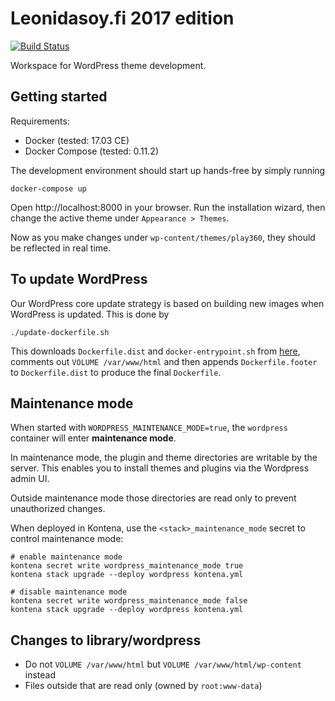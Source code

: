 # Leonidasoy.fi 2017 edition

[![Build Status](https://drone.plat2.leonidasoy.fi/api/badges/leonidas/leonidas-2017/status.svg)](https://drone.plat2.leonidasoy.fi/leonidas/leonidas-2017)

Workspace for WordPress theme development.

## Getting started

Requirements:

* Docker (tested: 17.03 CE)
* Docker Compose (tested: 0.11.2)

The development environment should start up hands-free by simply running

    docker-compose up

Open http://localhost:8000 in your browser. Run the installation wizard, then change the active theme under `Appearance > Themes`.

Now as you make changes under `wp-content/themes/play360`, they should be reflected in real time.

## To update WordPress

Our WordPress core update strategy is based on building new images when WordPress is updated. This is done by

    ./update-dockerfile.sh

This downloads `Dockerfile.dist` and `docker-entrypoint.sh` from [here](https://github.com/docker-library/wordpress/tree/master/php5.6/apache), comments out `VOLUME /var/www/html` and then appends `Dockerfile.footer` to `Dockerfile.dist` to produce the final `Dockerfile`.

## Maintenance mode

When started with `WORDPRESS_MAINTENANCE_MODE=true`, the `wordpress` container will enter **maintenance mode**.

In maintenance mode, the plugin and theme directories are writable by the server. This enables you to install themes and plugins via the Wordpress admin UI.

Outside maintenance mode those directories are read only to prevent unauthorized changes.

When deployed in Kontena, use the `<stack>_maintenance_mode` secret to control maintenance mode:

    # enable maintenance mode
    kontena secret write wordpress_maintenance_mode true
    kontena stack upgrade --deploy wordpress kontena.yml

    # disable maintenance mode
    kontena secret write wordpress_maintenance_mode false
    kontena stack upgrade --deploy wordpress kontena.yml

## Changes to library/wordpress

* Do not `VOLUME /var/www/html` but `VOLUME /var/www/html/wp-content` instead
* Files outside that are read only (owned by `root:www-data`)
